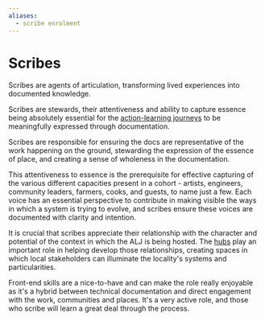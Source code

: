 ```yaml
---
aliases:
  - scribe enrolment
---
```

# Scribes

Scribes are agents of articulation, transforming lived experiences into documented knowledge.

Scribes are stewards, their attentiveness and ability to capture essence being absolutely essential for the [action-learning journeys](/patterns/action-learning%20journeys.md) to be meaningfully expressed through documentation.

Scribes are responsible for ensuring the docs are representative of the work happening on the ground, stewarding the expression of the essence of place, and creating a sense of wholeness in the documentation.

This attentiveness to essence is the prerequisite for effective capturing of the various different capacities present in a cohort - artists, engineers, community leaders, farmers, cooks, and guests, to name just a few. Each voice has an essential perspective to contribute in making visible the ways in which a system is trying to evolve, and scribes ensure these voices are documented with clarity and intention.

It is crucial that scribes appreciate their relationship with the character and potential of the context in which the ALJ is being hosted. The [hubs](collaborators/communities%20of%20place/hub/hubs.md) play an important role in helping develop those relationships, creating spaces in which local stakeholders can illuminate the locality's systems and particularities.

Front-end skills are a nice-to-have and can make the role really enjoyable as it's a hybrid between technical documentation and direct engagement with the work, communities and places. It's a very active role, and those who scribe will learn a great deal through the process.
